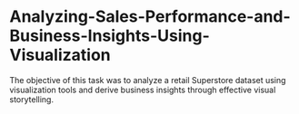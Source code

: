 # Analyzing-Sales-Performance-and-Business-Insights-Using-Visualization
The objective of this task was to analyze a retail Superstore dataset using visualization tools and derive business insights through effective visual storytelling.
